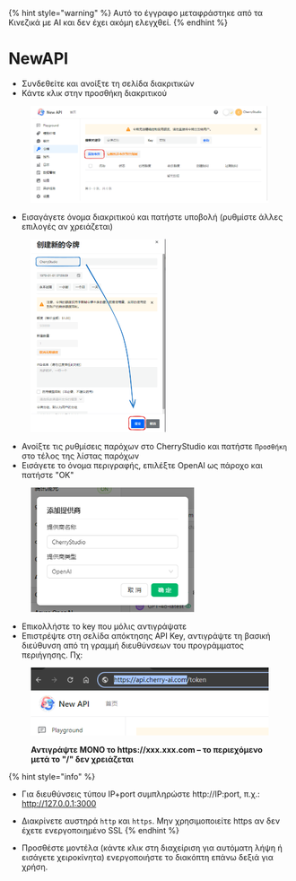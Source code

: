 
{% hint style="warning" %}
Αυτό το έγγραφο μεταφράστηκε από τα Κινεζικά με AI και δεν έχει ακόμη ελεγχθεί.
{% endhint %}

# NewAPI

*   Συνδεθείτε και ανοίξτε τη σελίδα διακριτικών
*   Κάντε κλικ στην προσθήκη διακριτικού

<figure><img src="../../../.gitbook/assets/image (28).png" alt=""><figcaption></figcaption></figure>

*   Εισαγάγετε όνομα διακριτικού και πατήστε υποβολή (ρυθμίστε άλλες επιλογές αν χρειάζεται)

<figure><img src="../../../.gitbook/assets/image (29).png" alt="" width="240"><figcaption></figcaption></figure>

*   Ανοίξτε τις ρυθμίσεις παρόχων στο CherryStudio και πατήστε `Προσθήκη` στο τέλος της λίστας παρόχων
*   Εισάγετε το όνομα περιγραφής, επιλέξτε OpenAI ως πάροχο και πατήστε "OK"

<figure><img src="../../../.gitbook/assets/image (25).png" alt="" width="291"><figcaption></figcaption></figure>

*   Επικολλήστε το key που μόλις αντιγράψατε
*   Επιστρέψτε στη σελίδα απόκτησης API Key, αντιγράψτε τη βασική διεύθυνση από τη γραμμή διευθύνσεων του προγράμματος περιήγησης. Πχ:

<figure><img src="../../../.gitbook/assets/image (30).png" alt=""><figcaption><p><strong>Αντιγράψτε ΜΟΝΟ το https://xxx.xxx.com – το περιεχόμενο μετά το "/" δεν χρειάζεται</strong></p></figcaption></figure>

{% hint style="info" %}
*   Για διευθύνσεις τύπου IP+port συμπληρώστε http://IP:port, π.χ.: http://127.0.0.1:3000
*   Διακρίνετε αυστηρά `http` και `https`. Μην χρησιμοποιείτε https αν δεν έχετε ενεργοποιημένο SSL
{% endhint %}

*   Προσθέστε μοντέλα (κάντε κλικ στη διαχείριση για αυτόματη λήψη ή εισάγετε χειροκίνητα) ενεργοποιήστε το διακόπτη επάνω δεξιά για χρήση.